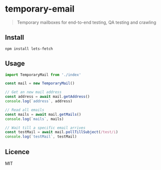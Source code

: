 # temporary-email

> Temporary mailboxes for end-to-end testing, QA testing and crawling

## Install

```
npm install lets-fetch
```

## Usage

```js
import TemporaryMail from './index'

const mail = new TemporaryMail()

// Get an new mail address
const address = await mail.getAddress()
console.log(`address`, address)

// Read all emails
const mails = await mail.getMails()
console.log(`mails`, mails)

// Wait till a specific email arrives
const testMail = await mail.pollTillSubject(/test/i)
console.log(`testMail`, testMail)
```

## Licence

MIT
